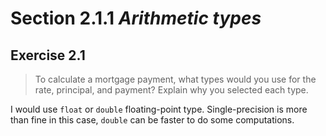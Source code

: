 # Section 2.1.1 _Arithmetic types_

## Exercise 2.1

> To calculate a mortgage payment, what types would you use for the rate, principal, and payment? Explain why you selected each type.

I would use `float` or `double` floating-point type. Single-precision is more than fine in this case, `double` can be faster to do some computations.
